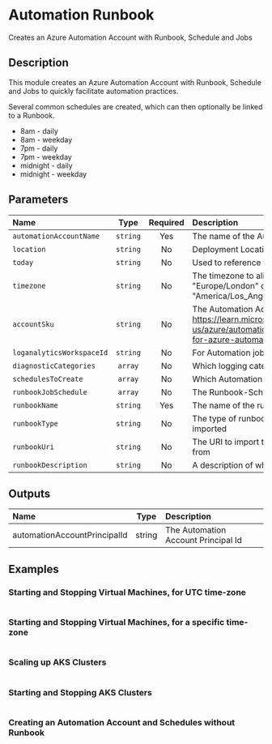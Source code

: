 # Automation Runbook

Creates an Azure Automation Account with Runbook, Schedule and Jobs

## Description

This module creates an Azure Automation Account with Runbook, Schedule and Jobs to quickly facilitate automation practices.

Several common schedules are created, which can then optionally be linked to a Runbook.

- 8am - daily
- 8am - weekday
- 7pm - daily
- 7pm - weekday
- midnight - daily
- midnight - weekday

## Parameters

| Name                      | Type     | Required | Description                                                                                                              |
| :------------------------ | :------: | :------: | :----------------------------------------------------------------------------------------------------------------------- |
| `automationAccountName`   | `string` | Yes      | The name of the Automation Account                                                                                       |
| `location`                | `string` | No       | Deployment Location                                                                                                      |
| `today`                   | `string` | No       | Used to reference todays date                                                                                            |
| `timezone`                | `string` | No       | The timezone to align schedules to. (Eg. "Europe/London" or "America/Los_Angeles")                                       |
| `accountSku`              | `string` | No       | The Automation Account SKU. See https://learn.microsoft.com/en-us/azure/automation/overview#pricing-for-azure-automation |
| `loganalyticsWorkspaceId` | `string` | No       | For Automation job logging                                                                                               |
| `diagnosticCategories`    | `array`  | No       | Which logging categeories to log                                                                                         |
| `schedulesToCreate`       | `array`  | No       | Which Automation Schedules to create                                                                                     |
| `runbookJobSchedule`      | `array`  | No       | The Runbook-Schedule Jobs to create                                                                                      |
| `runbookName`             | `string` | Yes      | The name of the runbook to create                                                                                        |
| `runbookType`             | `string` | No       | The type of runbook that is being imported                                                                               |
| `runbookUri`              | `string` | No       | The URI to import the runbook code from                                                                                  |
| `runbookDescription`      | `string` | No       | A description of what the runbook does                                                                                   |

## Outputs

| Name                         | Type   | Description                         |
| :--------------------------- | :----: | :---------------------------------- |
| automationAccountPrincipalId | string | The Automation Account Principal Id |

## Examples

### Starting and Stopping Virtual Machines, for UTC time-zone

```bicep
```

### Starting and Stopping Virtual Machines, for a specific time-zone

```bicep
```

### Scaling up AKS Clusters

```bicep
```

### Starting and Stopping AKS Clusters

```bicep
```

### Creating an Automation Account and Schedules without Runbook

```bicep
```